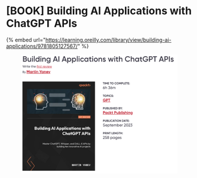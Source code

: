 # \[BOOK] Building AI Applications with ChatGPT APIs

{% embed url="https://learning.oreilly.com/library/view/building-ai-applications/9781805127567/" %}

<figure><img src="../../../.gitbook/assets/image (206).png" alt=""><figcaption></figcaption></figure>


